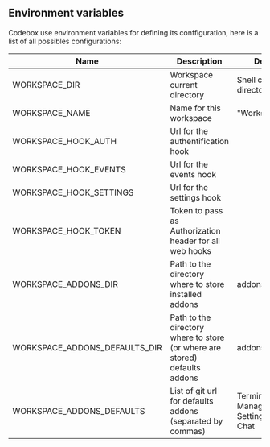 ## Environment variables

Codebox use environment variables for defining its conffiguration, here is a list of all possibles configurations:

| Name | Description | Default |
| ----- | ------------------- | ------------------- |
| WORKSPACE_DIR | Workspace current directory | Shell current directory |
| WORKSPACE_NAME | Name for this workspace | "Workspace" |
| WORKSPACE_HOOK_AUTH | Url for the authentification hook | |
| WORKSPACE_HOOK_EVENTS | Url for the events hook | |
| WORKSPACE_HOOK_SETTINGS | Url for the settings hook | |
| WORKSPACE_HOOK_TOKEN | Token to pass as Authorization header for all web hooks | |
| WORKSPACE_ADDONS_DIR | Path to the directory where to store installed addons | addons/installed |
| WORKSPACE_ADDONS_DEFAULTS_DIR | Path to the directory where to store (or where are stored) defaults addons | addons/defaults |
| WORKSPACE_ADDONS_DEFAULTS | List of git url for defaults addons (separated by commas) | Terminal, Editor, Manager, Settings, Video Chat |
